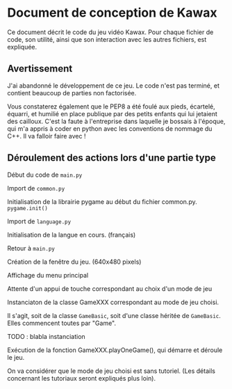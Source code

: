 # Document de conception de Kawax #

Ce document décrit le code du jeu vidéo Kawax. Pour chaque fichier de code, son utilité, ainsi que son interaction avec les autres fichiers, est expliquée.


## Avertissement ##

J'ai abandonné le développement de ce jeu. Le code n'est pas terminé, et contient beaucoup de parties non factorisée.

Vous constaterez également que le PEP8 a été foulé aux pieds, écartelé, équarri, et humilié en place publique par des petits enfants qui lui jetaient des cailloux. C'est la faute à l'entreprise dans laquelle je bossais à l'époque, qui m'a appris à coder en python avec les conventions de nommage du C++. Il va falloir faire avec !


## Déroulement des actions lors d'une partie type ##

Début du code de `main.py`

Import de `common.py`

Initialisation de la librairie pygame au début du fichier common.py. `pygame.init()`

Import de `language.py`

Initialisation de la langue en cours. (français)

Retour à `main.py`

Création de la fenêtre du jeu. (640x480 pixels)

Affichage du menu principal

Attente d'un appui de touche correspondant au choix d'un mode de jeu

Instanciaton de la classe GameXXX correspondant au mode de jeu choisi.

Il s'agit, soit de la classe `GameBasic`, soit d'une classe héritée de `GameBasic`. Elles commencent toutes par "Game".

TODO : blabla instanciation

Exécution de la fonction GameXXX.playOneGame(), qui démarre et déroule le jeu.

On va considérer que le mode de jeu choisi est sans tutoriel. (Les détails concernant les tutoriaux seront expliqués plus loin).



